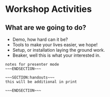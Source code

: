 <!SLIDE>
# Workshop Activities #
## What are we going to do? ##

* Demo, how hard can it be?
* Tools to make your lives easier, we hope!
* Setup, or installation laying the ground work.
* Beaker, well this is what your interested in.


~~~SECTION:notes~~~
notes for presenter mode
~~~ENDSECTION~~~

~~~SECTION:handouts~~~
this will be additional in print

~~~ENDSECTION~~~

